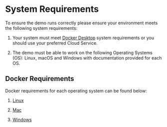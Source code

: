 # System Requirements

To ensure the demo runs correctly please ensure your environment meets the
following system requirements:

1. Your system must meet [Docker Desktop](https://docs.docker.com/desktop)
   system requirements or you should use your preferred Cloud Service.

2. The demo must be able to work on the following Operating Systems (OS):
   Linux, macOS and Windows with documentation provided for each OS.

## Docker Requirements

Docker requirements for each operating system can be found below:

1. [Linux](https://docs.docker.com/desktop/linux/install/)

2. [Mac](https://docs.docker.com/desktop/mac/install/)

3. [Windows](https://docs.docker.com/desktop/windows/install/)
